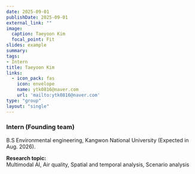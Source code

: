 ```yaml
---
date: 2025-09-01
publishDate: 2025-09-01
external_link: ""
image:
  caption: Taeyoon Kim
  focal_point: Fit
slides: example
summary:
tags:
- Intern
title: Taeyoon Kim
links:
  - icon_pack: fas
    icon: envelope
    name: ytk0816@naver.com
    url: 'mailto:ytk0816@naver.com'
type: "group"
layout: "single"
---
```

### Intern (Founding team) ###
B.S Environmental engineering, Kangwon National University (Expected in Aug. 2026).

**Research topic:**
<br>
Multimodal AI, Air quality, Spatial and temporal analysis, Scenario analysis
